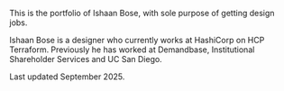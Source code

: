 This is the portfolio of Ishaan Bose, with sole purpose of getting design jobs.

Ishaan Bose is a designer who currently works at HashiCorp on HCP Terraform. Previously he has worked at Demandbase, Institutional Shareholder Services and UC San Diego.

Last updated September 2025.


